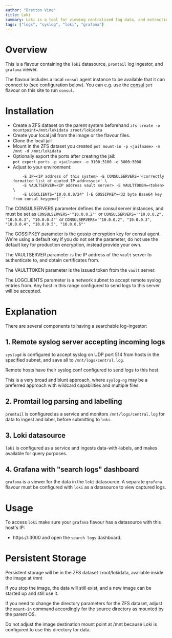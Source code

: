 ```yaml
---
author: "Bretton Vine"
title: Loki 
summary: Loki is a tool for viewing centralised log data, and extracting alerts and metrics for export to Prometheus
tags: ["logs", "syslog", "loki", "grafana"]
---
```


# Overview

This is a flavour containing the ```loki``` datasource, ```promtail``` log ingestor,  and ```grafana``` viewer.

The flavour includes a local ```consul``` agent instance to be available that it can connect to (see configuration below). You can e.g. use the [consul](https://potluck.honeyguide.net/blog/consul/) ```pot``` flavour on this site to run ```consul```.

# Installation

* Create a ZFS dataset on the parent system beforehand
  ```zfs create -o mountpoint=/mnt/lokidata zroot/lokidata```
* Create your local jail from the image or the flavour files. 
* Clone the local jail
* Mount in the ZFS dataset you created
  ```pot mount-in -p <jailname> -m /mnt -d /mnt/lokidata```
* Optionally export the ports after creating the jail:     
  ```pot export-ports -p <jailname> -e 3100:3100 -e 3000:3000```
* Adjust to your environment:    
  ```sudo pot set-env -p <jailname> -E DATACENTER=<datacentername> -E NODENAME=<nodename> \
      -E IP=<IP address of this system> -E CONSULSERVERS='<correctly formatted list of quoted IP addresses>' \
      -E VAULTSERVER=<IP address vault server> -E VAULTTOKEN=<token> \
      -E LOGCLIENTS="10.0.0.0/24" [-E GOSSIPKEY=<32 byte Base64 key from consul keygen>]```

The CONSULSERVERS parameter defines the consul server instances, and must be set as ```CONSULSERVERS='"10.0.0.2"'``` or ```CONSULSERVERS='"10.0.0.2", "10.0.0.3", "10.0.0.4"'``` or ```CONSULSERVERS='"10.0.0.2", "10.0.0.3", "10.0.0.4", "10.0.0.5", "10.0.0.6"'```

The GOSSIPKEY parameter is the gossip encryption key for consul agent. We're using a default key if you do not set the parameter, do not use the default key for production encryption, instead provide your own.

The VAULTSERVER parameter is the IP address of the ```vault``` server to authenticate to, and obtain certificates from.

The VAULTTOKEN parameter is the issued token from the ```vault``` server.

The LOGCLIENTS parameter is a network subnet to accept remote syslog entries from. Any host in this range configured to send logs to this server will be accepted.

# Explanation

There are several components to having a searchable log-ingestor:

## 1. Remote syslog server accepting incoming logs

```syslogd``` is configured to accept syslog on UDP port 514 from hosts in the specified subnet, and save all to ```/mnt/logs/central.log```.

Remote hosts have their syslog.conf configured to send logs to this host.

This is a very broad and blunt approach, where ```syslog-ng``` may be a preferred approach with wildcard capabilities and multiple files.

## 2. Promtail log parsing and labelling

```promtail``` is configured as a service and monitors ```/mnt/logs/central.log``` for data to ingest and label, before submitting to ```loki```.

## 3. Loki datasource

```loki``` is configured as a service and ingests data-with-labels, and makes available for query purposes.

## 4. Grafana with "search logs" dashboard

```grafana``` is a viewer for the data in the ```loki``` datasource. A separate ```grafana``` flavour must be configured with ```loki``` as a datasource to view captured logs. 

# Usage

To access ```loki``` make sure your ```grafana``` flavour has a datasource with this host's IP:
* https://<loki-host>:3000
and open the ```search logs``` dashboard.

# Persistent Storage
Persistent storage will be in the ZFS dataset zroot/lokidata, available inside the image at /mnt

If you stop the image, the data will still exist, and a new image can be started up and still use it.

If you need to change the directory parameters for the ZFS dataset, adjust the ```mount-in``` command accordingly for the source directory as mounted by the parent OS.

Do not adjust the image destination mount point at /mnt because Loki is configured to use this directory for data.
